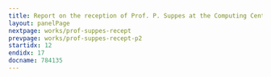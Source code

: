 ```yaml
---
title: Report on the reception of Prof. P. Suppes at the Computing Center
layout: panelPage
nextpage: works/prof-suppes-recept
prevpage: works/prof-suppes-recept-p2
startidx: 12
endidx: 17
docname: 784135  
---
```


